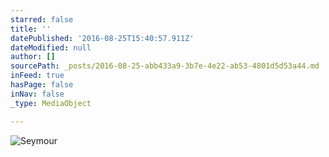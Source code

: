 ```yaml
---
starred: false
title: ''
datePublished: '2016-08-25T15:40:57.911Z'
dateModified: null
author: []
sourcePath: _posts/2016-08-25-abb433a9-3b7e-4e22-ab53-4801d5d53a44.md
inFeed: true
hasPage: false
inNav: false
_type: MediaObject

---
```

![Seymour](https://the-grid-user-content.s3-us-west-2.amazonaws.com/6d5dc972-5a5b-4d94-b13d-de76bb8ff027.jpg)